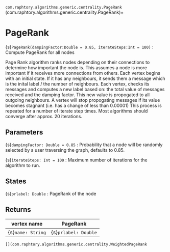 `com.raphtory.algorithms.generic.centrality.PageRank`
(com.raphtory.algorithms.generic.centrality.PageRank)=
# PageRank

{s}`PageRank(dampingFactor:Double = 0.85, iterateSteps:Int = 100)`
 : Compute PageRank for all nodes

Page Rank algorithm ranks nodes depending on their connections to determine how important
the node is. This assumes a node is more important if it receives more connections from others.
Each vertex begins with an initial state. If it has any neighbours, it sends them a message
which is the inital label / the number of neighbours.
Each vertex, checks its messages and computes a new label based on: the total value of
messages received and the damping factor. This new value is propogated to all outgoing neighbours.
A vertex will stop propogating messages if its value becomes stagnant (i.e. has a change of less
than 0.00001) This process is repeated for a number of iterate step times. Most algorithms should
converge after approx. 20 iterations.

## Parameters

 {s}`dampingFactor: Double = 0.85`
   : Probability that a node will be randomly selected by a user traversing the graph, defaults to 0.85.

 {s}`iterateSteps: Int = 100`
   : Maximum number of iterations for the algorithm to run.

## States

 {s}`prlabel: Double`
   : PageRank of the node

## Returns

 | vertex name       | PageRank             |
 | ----------------- | -------------------- |
 | {s}`name: String` | {s}`prlabel: Double` |

```{seealso}
[](com.raphtory.algorithms.generic.centrality.WeightedPageRank
```